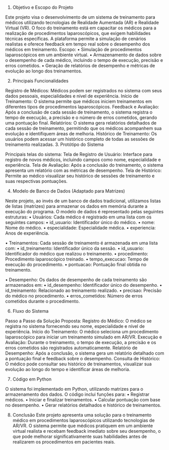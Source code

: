 1.	Objetivo e Escopo do Projeto

Este projeto visa o desenvolvimento de um sistema de treinamento para médicos utilizando tecnologias de Realidade Aumentada (AR) e Realidade Virtual (VR). O foco do treinamento está em capacitar os médicos para a realização de procedimentos laparoscópicos, que exigem habilidades técnicas específicas. A plataforma permite a simulação de cenários realistas e oferece feedback em tempo real sobre o desempenho dos médicos em treinamento.
Escopo:
•	Simulação de procedimentos laparoscópicos em um ambiente virtual.
•	Armazenamento de dados sobre o desempenho de cada médico, incluindo o tempo de execução, precisão e erros cometidos.
•	Geração de relatórios de desempenho e métricas de evolução ao longo dos treinamentos.

2.	Principais Funcionalidades

Registro de Médicos: Médicos podem ser registrados no sistema com seus dados pessoais, especialidades e nível de experiência.
Início de Treinamento: O sistema permite que médicos iniciem treinamentos em diferentes tipos de procedimentos laparoscópicos.
Feedback e Avaliação: Após a conclusão de cada sessão de treinamento, o sistema registra o tempo de execução, a precisão e o número de erros cometidos, gerando uma pontuação final.
Relatórios: O sistema gera relatórios detalhados de cada sessão de treinamento, permitindo que os médicos acompanhem sua evolução e identifiquem áreas de melhoria.
Histórico de Treinamento: Os usuários podem acessar um histórico completo de todas as sessões de treinamento realizadas.
3.	Protótipo do Sistema

Principais telas do sistema:
Tela de Registro de Usuário: Interface para registro de novos médicos, incluindo campos como nome, especialidade e experiência.
Tela de Avaliação: Após a conclusão do treinamento, o sistema apresenta um relatório com as métricas de desempenho.
Tela de Histórico: Permite ao médico visualizar seu histórico de sessões de treinamento e suas respectivas pontuações.

4.	Modelo de Banco de Dados (Adaptado para Matrizes)

Neste projeto, ao invés de um banco de dados tradicional, utilizamos listas de listas (matrizes) para armazenar os dados em memória durante a execução do programa. O modelo de dados é representado pelas seguintes estruturas:
•	Usuários: Cada médico é registrado em uma lista com os seguintes campos:
  •	id_usuario: Identificador único do médico.
  •	nome: Nome do médico.
  •	especialidade: Especialidade médica.
  •	experiencia: Anos de experiência.
  
•	Treinamentos: Cada sessão de treinamento é armazenada em uma lista com:
  •	id_treinamento: Identificador único da sessão.
  •	id_usuario: Identificador do médico que realizou o treinamento.
  •	procedimento: Procedimento laparoscópico treinado.
  •	tempo_execucao: Tempo de execução do procedimento.
  •	pontuacao: Pontuação final obtida no treinamento.

•	Desempenho: Os dados de desempenho de cada treinamento são armazenados em:
  •	id_desempenho: Identificador único do desempenho.
  •	id_treinamento: Relacionado ao treinamento realizado.
  •	precisao: Precisão do médico no procedimento.
  •	erros_cometidos: Número de erros cometidos durante o procedimento.

6.	Fluxo do Sistema

Passo a Passo da Solução Proposta:
Registro do Médico: O médico se registra no sistema fornecendo seu nome, especialidade e nível de experiência.
Início do Treinamento: O médico seleciona um procedimento laparoscópico para iniciar um treinamento simulado em AR/VR.
Execução e Avaliação: Durante o treinamento, o tempo de execução, a precisão e os erros cometidos são registrados automaticamente.
Relatório de Desempenho: Após a conclusão, o sistema gera um relatório detalhado com a pontuação final e feedback sobre o desempenho.
Consulta de Histórico: O médico pode consultar seu histórico de treinamentos, visualizar sua evolução ao longo do tempo e identificar áreas de melhoria.

7.	Código em Python

O sistema foi implementado em Python, utilizando matrizes para o armazenamento dos dados. O código inclui funções para:
•	Registrar médicos.
•	Iniciar e finalizar treinamentos.
•	Calcular pontuação com base no desempenho.
•	Gerar relatórios detalhados e histórico de treinamentos.

8.	Conclusão
Este projeto apresenta uma solução para o treinamento médico em procedimentos laparoscópicos utilizando tecnologias de AR/VR. O sistema permite que médicos pratiquem em um ambiente virtual realista e recebam feedback imediato sobre seu desempenho, o que pode melhorar significativamente suas habilidades antes de realizarem os procedimentos em pacientes reais.
